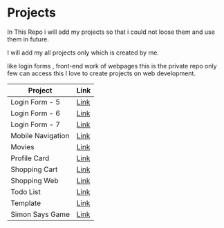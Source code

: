 # Projects
In This Repo i will add my projects so that i could not loose them and use them in future.

I will add my all projects only which is created by me.

like login forms , front-end work of webpages this is the private repo only few can access this
I love to create projects on web development.


| Project | Link |
| --- | --- |
| Login Form - 5 | <a href="https://yasirakhlaque.github.io/Projects/Login%20Form%20-%205">Link</a> |
| Login Form - 6 | <a href ="https://yasirakhlaque.github.io/Projects/Login%20Form%20-%206">Link</a> |
| Login Form - 7 | <a href ="https://yasirakhlaque.github.io/Projects/Login%20form%20-%207">Link</a> |
| Mobile Navigation | <a href ="https://yasirakhlaque.github.io/Projects/Mobile%20Navigation">Link</a> |
| Movies | <a href ="https://yasirakhlaque.github.io/Projects/Movies">Link</a> |
| Profile Card | <a href ="https://yasirakhlaque.github.io/Projects/Profile%20Card">Link</a> |
| Shopping Cart | <a href ="https://yasirakhlaque.github.io/Projects/Shopping%20Cart">Link</a> |
| Shopping Web | <a href ="https://yasirakhlaque.github.io/Projects/Shopping%20Web">Link</a> |
| Todo List | <a href ="https://yasirakhlaque.github.io/Projects/Todo%20List">Link</a> |
| Template | <a href ="https://yasirakhlaque.github.io/Projects/Template">Link</a> |
| Simon Says Game | <a href ="https://yasirakhlaque.github.io/Projects/simon%20says%20game">Link</a> |
